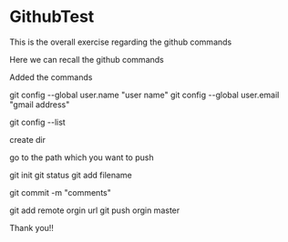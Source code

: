 # GithubTest
This is the overall exercise regarding the github commands

Here we can recall the github commands


Added the commands


git config --global user.name "user name"
git config --global user.email "gmail address"

git config --list

create dir

go to the path which you want to push

git init
git status
git add filename

git commit -m "comments"

git add remote orgin url
git push orgin master 


Thank you!!
